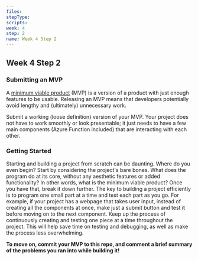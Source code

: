 ```yaml
---
files: 
stepType: 
scripts: 
week: 4
step: 2
name: Week 4 Step 2
---
```


## Week 4 Step 2

### Submitting an MVP

A [minimum viable product](https://en.wikipedia.org/wiki/Minimum_viable_product) (MVP) is a version of a product with just enough features to be usable. Releasing an MVP means that developers potentially avoid lengthy and (ultimately) unnecessary work.

Submit a working (loose definition) version of your MVP. Your project does not have to work smoothly or look presentable; it just needs to have a few main components (Azure Function included) that are interacting with each other.

### Getting Started

Starting and building a project from scratch can be daunting. Where do you even begin? Start by considering the project's bare bones. What does the program do at its core, without any aesthetic features or added functionality? In other words, what is the minimum viable product? Once you have that, break it down further. The key to building a project efficiently is to program one small part at a time and test each part as you go. For example, if your project has a webpage that takes user input, instead of creating all the components at once, make just a submit button and test it before moving on to the next component. Keep up the process of continuously creating and testing one piece at a time throughout the project. This will help save time on testing and debugging, as well as make the process less overwhelming. 

**To move on, commit your MVP to this repo, and comment a brief summary of the problems you ran into while building it!**
